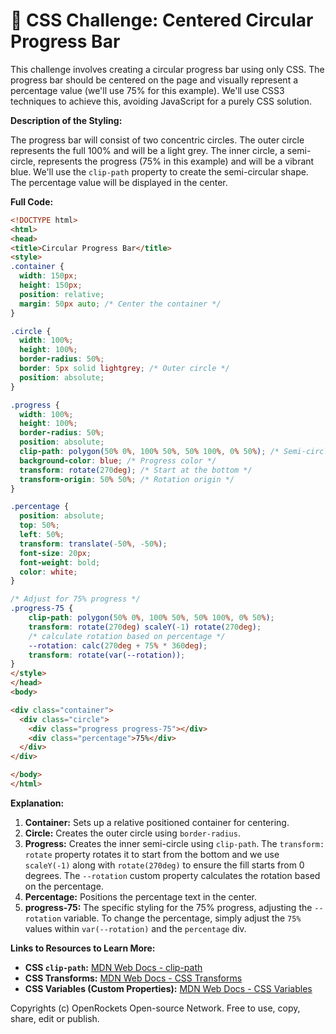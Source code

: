 # 🐞 CSS Challenge:  Centered Circular Progress Bar


This challenge involves creating a circular progress bar using only CSS. The progress bar should be centered on the page and visually represent a percentage value (we'll use 75% for this example).  We'll use CSS3 techniques to achieve this, avoiding JavaScript for a purely CSS solution.

**Description of the Styling:**

The progress bar will consist of two concentric circles. The outer circle represents the full 100% and will be a light grey.  The inner circle, a semi-circle, represents the progress (75% in this example) and will be a vibrant blue. We'll use the `clip-path` property to create the semi-circular shape.  The percentage value will be displayed in the center.


**Full Code:**

```html
<!DOCTYPE html>
<html>
<head>
<title>Circular Progress Bar</title>
<style>
.container {
  width: 150px;
  height: 150px;
  position: relative;
  margin: 50px auto; /* Center the container */
}

.circle {
  width: 100%;
  height: 100%;
  border-radius: 50%;
  border: 5px solid lightgrey; /* Outer circle */
  position: absolute;
}

.progress {
  width: 100%;
  height: 100%;
  border-radius: 50%;
  position: absolute;
  clip-path: polygon(50% 0%, 100% 50%, 50% 100%, 0% 50%); /* Semi-circle clip-path */
  background-color: blue; /* Progress color */
  transform: rotate(270deg); /* Start at the bottom */
  transform-origin: 50% 50%; /* Rotation origin */
}

.percentage {
  position: absolute;
  top: 50%;
  left: 50%;
  transform: translate(-50%, -50%);
  font-size: 20px;
  font-weight: bold;
  color: white;
}

/* Adjust for 75% progress */
.progress-75 {
    clip-path: polygon(50% 0%, 100% 50%, 50% 100%, 0% 50%);
    transform: rotate(270deg) scaleY(-1) rotate(270deg);
    /* calculate rotation based on percentage */
    --rotation: calc(270deg + 75% * 360deg);
    transform: rotate(var(--rotation));
}
</style>
</head>
<body>

<div class="container">
  <div class="circle">
    <div class="progress progress-75"></div>
    <div class="percentage">75%</div>
  </div>
</div>

</body>
</html>
```

**Explanation:**

1. **Container:**  Sets up a relative positioned container for centering.
2. **Circle:** Creates the outer circle using `border-radius`.
3. **Progress:** Creates the inner semi-circle using `clip-path`.  The `transform: rotate` property rotates it to start from the bottom and we use `scaleY(-1)` along with `rotate(270deg)` to ensure the fill starts from 0 degrees.  The `--rotation` custom property calculates the rotation based on the percentage.
4. **Percentage:** Positions the percentage text in the center.
5. **progress-75:** The specific styling for the 75% progress, adjusting the `--rotation` variable.  To change the percentage, simply adjust the `75%` values within `var(--rotation)` and the `percentage` div.

**Links to Resources to Learn More:**

* **CSS `clip-path`:** [MDN Web Docs - clip-path](https://developer.mozilla.org/en-US/docs/Web/CSS/clip-path)
* **CSS Transforms:** [MDN Web Docs - CSS Transforms](https://developer.mozilla.org/en-US/docs/Web/CSS/transform)
* **CSS Variables (Custom Properties):** [MDN Web Docs - CSS Variables](https://developer.mozilla.org/en-US/docs/Web/CSS/--* )


Copyrights (c) OpenRockets Open-source Network. Free to use, copy, share, edit or publish.

